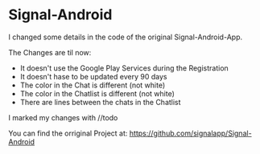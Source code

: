 # Signal-Android

I changed some details in the code of the original Signal-Android-App.

The Changes are til now:
- It doesn't use the Google Play Services during the Registration
- It doesn't hase to be updated every 90 days
- The color in the Chat is different (not white)
- The color in the Chatlist is different (not white)
- There are lines between the chats in the Chatlist

I marked my changes with //todo

You can find the orriginal Project at: https://github.com/signalapp/Signal-Android
